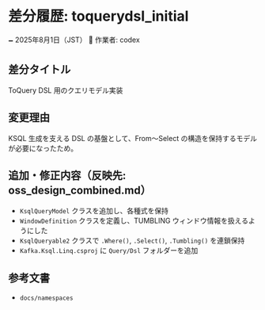 # 差分履歴: toquerydsl_initial

🗕 2025年8月1日（JST）
🧐 作業者: codex

## 差分タイトル
ToQuery DSL 用のクエリモデル実装

## 変更理由
KSQL 生成を支える DSL の基盤として、From〜Select の構造を保持するモデルが必要になったため。

## 追加・修正内容（反映先: oss_design_combined.md）
- `KsqlQueryModel` クラスを追加し、各種式を保持
- `WindowDefinition` クラスを定義し、TUMBLING ウィンドウ情報を扱えるようにした
- `KsqlQueryable2` クラスで `.Where()`, `.Select()`, `.Tumbling()` を連鎖保持
- `Kafka.Ksql.Linq.csproj` に `Query/Dsl` フォルダーを追加

## 参考文書
- `docs/namespaces`

